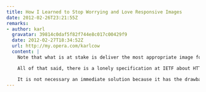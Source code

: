 ```yaml
---
title: How I Learned to Stop Worrying and Love Responsive Images
date: 2012-02-26T23:21:55Z
remarks:
- author: karl
  gravatar: 39814c0daf5f82f744e8c017c00429f9
  date: 2012-02-27T18:34:52Z
  url: http://my.opera.com/karlcow
  content: |
    Note that what is at stake is deliver the most appropriate image for the current usage environment. So it's not necessary a matter of size (width and height) but it can be a matter of weight. When on a small mobile device but connected through WIFI, I want to be able to have access to the big version of the image. The reason is that in coming scenarios of glanceable and/or shared screens, what is reaching my device is not necessary where it will be displayed/printed in the end. So mediaqueries on network capabilities seem to be a better fit than screen size. Note that there is a Javascript API coming for network capabilities. I bet that this will evolve quickly, and there will be new devices contexts that we have not yet imagined.

    All of that said, there is a lonely specification at IETF about HTTP transparent negotiation. Basically it is a kind of mediaqueries for the server. It gives information on what type of resources are available on the server, so the client could select the one which is appropriate for its context. I wrote about that. <http://my.opera.com/karlcow/blog/2011/12/08/responsive-images-and-transparent-content-negotiation-in-http>

    It is not necessary an immediate solution because it has the drawback that most front-end Web developers have no control or sometimes knowledge about the back-end, and content negotiation had a bad publicity in the past among browser implementers.
---
```

